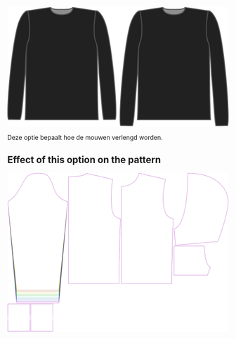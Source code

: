 ![De optie voor mouwlengte bij Brian](./sleevelengthbonus.svg)

Deze optie bepaalt hoe de mouwen verlengd worden.


## Effect of this option on the pattern
![This image shows the effect of this option by superimposing several variants that have a different value for this option](huey_sleevelengthbonus_sample.svg "Effect of this option on the pattern")